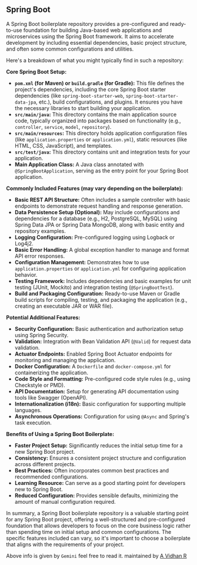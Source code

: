 ## Spring Boot 

A Spring Boot boilerplate repository provides a pre-configured and ready-to-use foundation for building Java-based web applications and microservices using the Spring Boot framework. It aims to accelerate development by including essential dependencies, basic project structure, and often some common configurations and utilities.

Here's a breakdown of what you might typically find in such a repository:

**Core Spring Boot Setup:**

* **`pom.xml` (for Maven) or `build.gradle` (for Gradle):** This file defines the project's dependencies, including the core Spring Boot starter dependencies (like `spring-boot-starter-web`, `spring-boot-starter-data-jpa`, etc.), build configurations, and plugins. It ensures you have the necessary libraries to start building your application.
* **`src/main/java`:** This directory contains the main application source code, typically organized into packages based on functionality (e.g., `controller`, `service`, `model`, `repository`).
* **`src/main/resources`:** This directory holds application configuration files (like `application.properties` or `application.yml`), static resources (like HTML, CSS, JavaScript), and templates.
* **`src/test/java`:** This directory contains unit and integration tests for your application.
* **Main Application Class:** A Java class annotated with `@SpringBootApplication`, serving as the entry point for your Spring Boot application.

**Commonly Included Features (may vary depending on the boilerplate):**

* **Basic REST API Structure:** Often includes a sample controller with basic endpoints to demonstrate request handling and response generation.
* **Data Persistence Setup (Optional):** May include configurations and dependencies for a database (e.g., H2, PostgreSQL, MySQL) using Spring Data JPA or Spring Data MongoDB, along with basic entity and repository examples.
* **Logging Configuration:** Pre-configured logging using Logback or Log4j2.
* **Basic Error Handling:** A global exception handler to manage and format API error responses.
* **Configuration Management:** Demonstrates how to use `application.properties` or `application.yml` for configuring application behavior.
* **Testing Framework:** Includes dependencies and basic examples for unit testing (JUnit, Mockito) and integration testing (`@SpringBootTest`).
* **Build and Packaging Configuration:** Ready-to-use Maven or Gradle build scripts for compiling, testing, and packaging the application (e.g., creating an executable JAR or WAR file).

**Potential Additional Features:**

* **Security Configuration:** Basic authentication and authorization setup using Spring Security.
* **Validation:** Integration with Bean Validation API (`@Valid`) for request data validation.
* **Actuator Endpoints:** Enabled Spring Boot Actuator endpoints for monitoring and managing the application.
* **Docker Configuration:** A `Dockerfile` and `docker-compose.yml` for containerizing the application.
* **Code Style and Formatting:** Pre-configured code style rules (e.g., using Checkstyle or PMD).
* **API Documentation:** Setup for generating API documentation using tools like Swagger (OpenAPI).
* **Internationalization (i18n):** Basic configuration for supporting multiple languages.
* **Asynchronous Operations:** Configuration for using `@Async` and Spring's task execution.

**Benefits of Using a Spring Boot Boilerplate:**

* **Faster Project Setup:** Significantly reduces the initial setup time for a new Spring Boot project.
* **Consistency:** Ensures a consistent project structure and configuration across different projects.
* **Best Practices:** Often incorporates common best practices and recommended configurations.
* **Learning Resource:** Can serve as a good starting point for developers new to Spring Boot.
* **Reduced Configuration:** Provides sensible defaults, minimizing the amount of manual configuration required.

In summary, a Spring Boot boilerplate repository is a valuable starting point for any Spring Boot project, offering a well-structured and pre-configured foundation that allows developers to focus on the core business logic rather than spending time on initial setup and common configurations. The specific features included can vary, so it's important to choose a boilerplate that aligns with the requirements of your project.

Above info is given by `Gemini` feel free to read it. maintained by [A Vidhan R](https://linkedin.com/in/AVidhanR)
